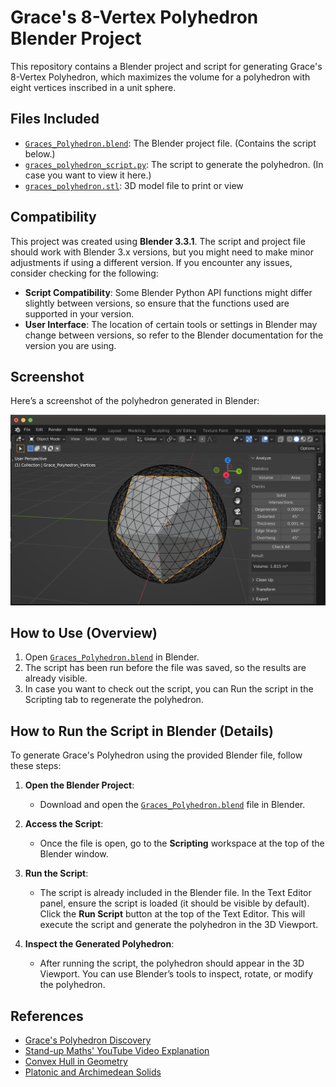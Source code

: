 # Grace's 8-Vertex Polyhedron Blender Project

This repository contains a Blender project and script for generating Grace's 8-Vertex Polyhedron, 
which maximizes the volume for a polyhedron with eight vertices inscribed in a unit sphere.

## Files Included
- [`Graces_Polyhedron.blend`](./Graces_Polyhedron.blend): The Blender project file. (Contains the script below.)
- [`graces_polyhedron_script.py`](./graces_polyhedron_script.py): The script to generate the polyhedron. (In case you want to view it here.)
- [`graces_polyhedron.stl`](./graces_polyhedron.stl): 3D model file to print or view

## Compatibility
This project was created using **Blender 3.3.1**. The script and project file should work with Blender 3.x versions, but you might need to make minor adjustments if using a different version. If you encounter any issues, consider checking for the following:
- **Script Compatibility**: Some Blender Python API functions might differ slightly between versions, so ensure that the functions used are supported in your version.
- **User Interface**: The location of certain tools or settings in Blender may change between versions, so refer to the Blender documentation for the version you are using.

## Screenshot
Here’s a screenshot of the polyhedron generated in Blender:

![Grace's Polyhedron Screenshot](./graces_polyhedron_screenshot.png)

## How to Use (Overview)
1. Open [`Graces_Polyhedron.blend`](./Graces_Polyhedron.blend) in Blender.
2. The script has been run before the file was saved, so the results are already visible.
3. In case you want to check out the script, you can Run the script in the Scripting tab to regenerate the polyhedron.

## How to Run the Script in Blender (Details)
To generate Grace's Polyhedron using the provided Blender file, follow these steps:

1. **Open the Blender Project**:
   - Download and open the [`Graces_Polyhedron.blend`](./Graces_Polyhedron.blend) file in Blender.

2. **Access the Script**:
   - Once the file is open, go to the **Scripting** workspace at the top of the Blender window.

3. **Run the Script**:
   - The script is already included in the Blender file. In the Text Editor panel, ensure the script is loaded (it should be visible by default). Click the **Run Script** button at the top of the Text Editor. This will execute the script and generate the polyhedron in the 3D Viewport.

4. **Inspect the Generated Polyhedron**:
   - After running the script, the polyhedron should appear in the 3D Viewport. You can use Blender’s tools to inspect, rotate, or modify the polyhedron.

## References
- [Grace's Polyhedron Discovery](https://www.ams.org/journals/mcom/1963-17-082/S0025-5718-63-99183-X/S0025-5718-63-99183-X.pdf)
- [Stand-up Maths' YouTube Video Explanation](https://www.youtube.com/watch?v=XZy3rXr2yeM&t=387s)
- [Convex Hull in Geometry](https://en.wikipedia.org/wiki/Convex_hull)
- [Platonic and Archimedean Solids](https://mathworld.wolfram.com/PlatonicSolid.html)
